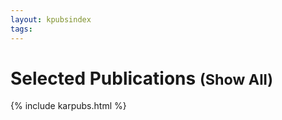 ```yaml
---
layout: kpubsindex
tags: 
---
```


<h1><span id="pubs-title">Selected Publications</span>
  <small id="pubs-toggle" style="cursor: pointer;">(<span>Show All</span>)</small></h1>

{% include karpubs.html %}
